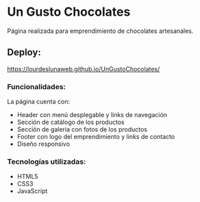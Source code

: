 # Un Gusto Chocolates
Página realizada para emprendimiento de chocolates artesanales.

## Deploy:
https://lourdeslunaweb.github.io/UnGustoChocolates/

### Funcionalidades:
La página cuenta con:
- Header  con menú desplegable y links de navegación
- Sección de catálogo de los productos
- Sección de galeria con fotos de los productos
- Footer con logo del emprendimiento y links de contacto
- Diseño responsivo

### Tecnologías utilizadas:
- HTML5
- CSS3
- JavaScript

